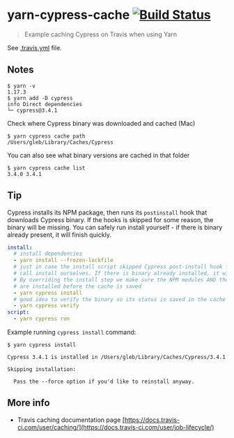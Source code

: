 # yarn-cypress-cache [![Build Status](https://travis-ci.org/bahmutov/yarn-cypress-cache.svg?branch=master)](https://travis-ci.org/bahmutov/yarn-cypress-cache)
> Example caching Cypress on Travis when using Yarn

See [.travis.yml](.travis.yml) file.

## Notes

```shell
$ yarn -v
1.17.3
$ yarn add -D cypress
info Direct dependencies
└─ cypress@3.4.1
```

Check where Cypress binary was downloaded and cached (Mac)

```shell
$ yarn cypress cache path
/Users/gleb/Library/Caches/Cypress
```

You can also see what binary versions are cached in that folder

```shell
$ yarn cypress cache list
3.4.0 3.4.1
```

## Tip

Cypress installs its NPM package, then runs its `postinstall` hook that downloads Cypress binary. If the hooks is skipped for some reason, the binary will be missing. You can safely run install yourself - if there is binary already present, it will finish quickly.

```yaml
install:
  # install dependencies
  - yarn install --frozen-lockfile
  # just in case the install script skipped Cypress post-install hook for some reason
  # call install ourselves. If there is binary already installed, it will quickly finish.
  # By overriding the install step we make sure the NPM modules AND the Cypress binary
  # are installed before the cache is saved
  - yarn cypress install
  # good idea to verify the binary so its status is saved in the cache as well
  - yarn cypress verify
script:
  - yarn cypress run
```

Example running `cypress install` command:

```shell
$ yarn cypress install

Cypress 3.4.1 is installed in /Users/gleb/Library/Caches/Cypress/3.4.1

Skipping installation:

  Pass the --force option if you'd like to reinstall anyway.
```

## More info

- Travis caching documentation page [https://docs.travis-ci.com/user/caching/](https://docs.travis-ci.com/user/job-lifecycle/)
